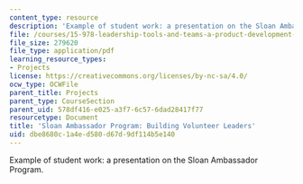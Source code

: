 ```yaml
---
content_type: resource
description: 'Example of student work: a presentation on the Sloan Ambassador Program.'
file: /courses/15-978-leadership-tools-and-teams-a-product-development-lab-spring-2007/dbe8680c1a4ed580d67d9df114b5e140_ambassador.pdf
file_size: 279620
file_type: application/pdf
learning_resource_types:
- Projects
license: https://creativecommons.org/licenses/by-nc-sa/4.0/
ocw_type: OCWFile
parent_title: Projects
parent_type: CourseSection
parent_uid: 578df416-e025-a3f7-6c57-6dad28417f77
resourcetype: Document
title: 'Sloan Ambassador Program: Building Volunteer Leaders'
uid: dbe8680c-1a4e-d580-d67d-9df114b5e140
---
```

Example of student work: a presentation on the Sloan Ambassador Program.
